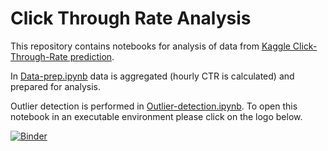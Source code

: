 # Click Through Rate Analysis

This repository contains notebooks for analysis of data from [Kaggle Click-Through-Rate prediction](https://www.kaggle.com/c/avazu-ctr-prediction/data).

In [Data-prep.ipynb](https://github.com/tatyana-perlova/Click-Through-Rate-Analysis/blob/master/notebooks/Data-prep.ipynb) data is aggregated (hourly CTR is calculated) and prepared for analysis.

Outlier detection is performed in [Outlier-detection.ipynb](https://github.com/tatyana-perlova/Click-Through-Rate-Analysis/blob/master/notebooks/Outlier-detection.ipynb). To open this notebook in an executable environment please click on the logo below. 

[![Binder](https://mybinder.org/badge_logo.svg)](https://mybinder.org/v2/gh/tatyana-perlova/Click-Through-Rate-Analysis/3b9be018085bc0113ec49a0c2a1e55c7eccf37e1)
